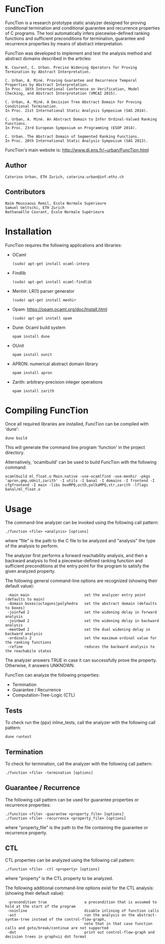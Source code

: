 # FuncTion

FuncTion is a research prototype static analyzer designed for proving conditional termination and conditional guarantee and recurrence properties of C programs. The tool automatically infers piecewise-defined ranking functions and sufficient preconditions for termination, guarantee and recurrence properties by means of abstract interpretation.

FuncTion was developed to implement and test the analysis method and abstract domains described in the articles:

	N. Courant, C. Urban. Precise Widening Operators for Proving Termination by Abstract Interpretation.
	
	C. Urban, A. Miné. Proving Guarantee and Recurrence Temporal Properties by Abstract Interpretation.
	In Proc. 16th International Conference on Verification, Model Checking, and Abstract Interpretation (VMCAI 2015). 
	
	C. Urban, A. Miné. A Decision Tree Abstract Domain for Proving Conditional Termination.
	In Proc. 21st International Static Analysis Symposium (SAS 2014).

	C. Urban, A. Miné. An Abstract Domain to Infer Ordinal-Valued Ranking Functions.
	In Proc. 23rd European Symposium on Programming (ESOP 2014).

	C. Urban. The Abstract Domain of Segmented Ranking Functions.
	In Proc. 20th International Static Analysis Symposium (SAS 2013).

FuncTion's main website is: http://www.di.ens.fr/~urban/FuncTion.html

## Author

	Caterina Urban, ETH Zurich, caterina.urban@inf.ethz.ch 
	
## Contributors

	Naïm Moussaoui Remil, École Normale Supérieure
	Samuel Ueltschi, ETH Zurich
	Nathanaëlle Courant, École Normale Supérieure
	
# Installation

FuncTion requires the following applications and libraries:

* OCaml 

	```
	(sudo) apt-get install ocaml-interp
	```

* Findlib

	```
	(sudo) apt-get install ocaml-findlib
	```

* Menhir: LR(1) parser generator

	```
	(sudo) apt-get install menhir
	```
  
* Opam: https://opam.ocaml.org/doc/Install.html

	```
	(sudo) apt-get install opam
	```
* Dune: Ocaml build system

	```
	opam install dune
* OUnit

	```
	opam install ounit
	```

* APRON: numerical abstract domain library

	```
	opam install apron
	```

* Zarith: arbitrary-precision integer operations

	```
	opam install zarith
	```


# Compiling FuncTion

Once all required libraries are installed, FuncTion can be compiled with 'dune':

```
dune build
```

This will generate the command line program 'function' in the project directory. 

Alternatively, 'ocamlbuild' can be used to build FuncTion with the following command:

```
ocamlbuild ml_float.o Main.native -use-ocamlfind -use-menhir -pkgs 'apron,gmp,oUnit,zarith' -I utils -I banal -I domains -I frontend -I cfgfrontend -I main -libs boxMPQ,octD,polkaMPQ,str,zarith -lflags banal/ml_float.o
```

# Usage

The command-line analyzer can be invoked using the following call pattern:

	./function <file> <analysis> [options] 

where "file" is the path to the C file to be analyzed and "analysis" the type of the analysis to perform. 

The analyzer first performs a forward reachability analysis, and then a backward analysis to find a 
piecewise-defined ranking function and sufficient preconditions at the entry point for the program 
to satisfy the given analyzed property.

The following general command-line options are recognized
(showing their default value):

	 -main main                         set the analyzer entry point (defaults to main)
	 -domain boxes|octagons|polyhedra   set the abstract domain (defaults to boxes)
	 -joinfwd 2                         set the widening delay in forward analysis
	 -joinbwd 2                         set the widening delay in backward analysis
	 -meetbwd 2			                set the dual widening delay in backward analysis
	 -ordinals 2                        set the maximum ordinal value for the ranking functions
	 -refine            			    reduces the backward analysis to the reachabile states

The analyzer answers TRUE in case it can successfully prove the property. Otherwise, it answers UNKNOWN.

FuncTion can analyze the following properties:

* Termination
* Guarantee / Recurrence 
* Computation-Tree-Logic (CTL) 
## Tests

To check run the (ppx) inline_tests, call the analyzer with the following call pattern:

	dune runtest
## Termination

To check for termination, call the analyzer with the following call pattern:

	./function <file> -termination [options]

## Guarantee / Recurrence

The following call pattern can be used for guarantee properties or recurrence properties:

	./function <file> -guarantee <property_file> [options]
	./function <file> -recurrence <property_file> [options] 

where "property\_file" is the path to the file containing the guarantee or recurrence property.

## CTL

CTL properties can be analyzed using the following call pattern:

	./function <file> -ctl <property> [options]

where "property" is the CTL property to be analyzed. 

The following additional command-line options exist for the CTL analysis:
(showing their default value):

	 -precondition true                 a precondition that is assumed to hold at the start of the program
	 -noinline			                disable inlining of function calls
     -ast                               run the analysis on the abstract-syntax-tree instead of the control-flow-graph,
                                        note that in that case function calls and goto/break/continue are not supported
     -dot                               print out control-flow-graph and decision trees in graphviz dot format


